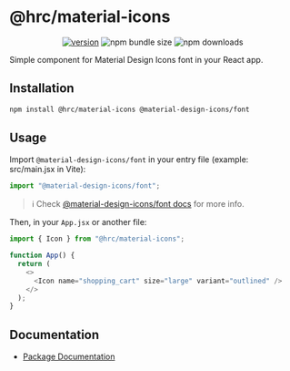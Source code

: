# @hrc/material-icons

<div align="center">

[![version](https://img.shields.io/npm/v/%40hrc%2Fmaterial-icons)](https://www.npmjs.com/package/@hrc/material-icons)
![npm bundle size](https://img.shields.io/bundlephobia/minzip/%40hrc%2Fmaterial-icons)
![npm downloads](https://img.shields.io/npm/dm/%40hrc%2Fmaterial-icons)

</div>

Simple component for Material Design Icons font in your React app.

## Installation

```bash
npm install @hrc/material-icons @material-design-icons/font
```

## Usage

Import `@material-design-icons/font` in your entry file (example: src/main.jsx in Vite):

```js
import "@material-design-icons/font";
```

> :information_source: Check [@material-design-icons/font docs](https://www.npmjs.com/package/@material-design-icons/font#usage) for more info.

Then, in your `App.jsx` or another file:

```js
import { Icon } from "@hrc/material-icons";

function App() {
  return (
    <>
      <Icon name="shopping_cart" size="large" variant="outlined" />
    </>
  );
}
```

## Documentation

- [Package Documentation](https://hdoc1509.github.io/hrc/packages/material-icons/)

